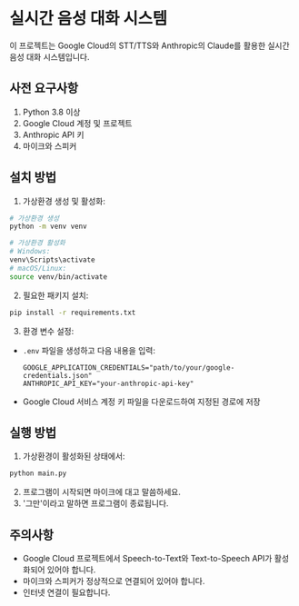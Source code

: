 # 실시간 음성 대화 시스템

이 프로젝트는 Google Cloud의 STT/TTS와 Anthropic의 Claude를 활용한 실시간 음성 대화 시스템입니다.

## 사전 요구사항

1. Python 3.8 이상
2. Google Cloud 계정 및 프로젝트
3. Anthropic API 키
4. 마이크와 스피커

## 설치 방법

1. 가상환경 생성 및 활성화:
```bash
# 가상환경 생성
python -m venv venv

# 가상환경 활성화
# Windows:
venv\Scripts\activate
# macOS/Linux:
source venv/bin/activate
```

2. 필요한 패키지 설치:
```bash
pip install -r requirements.txt
```

3. 환경 변수 설정:
- `.env` 파일을 생성하고 다음 내용을 입력:
  ```
  GOOGLE_APPLICATION_CREDENTIALS="path/to/your/google-credentials.json"
  ANTHROPIC_API_KEY="your-anthropic-api-key"
  ```
- Google Cloud 서비스 계정 키 파일을 다운로드하여 지정된 경로에 저장

## 실행 방법

1. 가상환경이 활성화된 상태에서:
```bash
python main.py
```

2. 프로그램이 시작되면 마이크에 대고 말씀하세요.
3. '그만'이라고 말하면 프로그램이 종료됩니다.

## 주의사항

- Google Cloud 프로젝트에서 Speech-to-Text와 Text-to-Speech API가 활성화되어 있어야 합니다.
- 마이크와 스피커가 정상적으로 연결되어 있어야 합니다.
- 인터넷 연결이 필요합니다. 